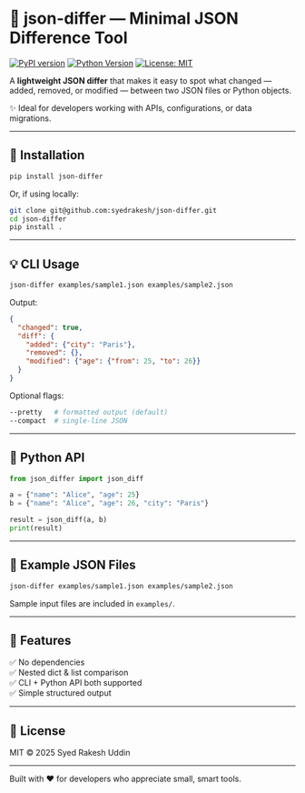 # 🧾 json-differ — Minimal JSON Difference Tool

[![PyPI version](https://img.shields.io/pypi/v/json-differ.svg?logo=python&label=PyPI)](https://pypi.org/project/json-differ/)
[![Python Version](https://img.shields.io/pypi/pyversions/json-differ.svg)](https://pypi.org/project/json-differ/)
[![License: MIT](https://img.shields.io/badge/license-MIT-blue.svg)](./LICENSE)

A **lightweight JSON differ** that makes it easy to spot what changed — added, removed, or modified — between two JSON files or Python objects.

✨ Ideal for developers working with APIs, configurations, or data migrations.

---

## 🚀 Installation

```bash
pip install json-differ
```

Or, if using locally:
```bash
git clone git@github.com:syedrakesh/json-differ.git
cd json-differ
pip install .
```

---

## 💡 CLI Usage

```bash
json-differ examples/sample1.json examples/sample2.json
```

Output:
```json
{
  "changed": true,
  "diff": {
    "added": {"city": "Paris"},
    "removed": {},
    "modified": {"age": {"from": 25, "to": 26}}
  }
}
```

Optional flags:
```bash
--pretty   # formatted output (default)
--compact  # single-line JSON
```

---

## 🧠 Python API

```python
from json_differ import json_diff

a = {"name": "Alice", "age": 25}
b = {"name": "Alice", "age": 26, "city": "Paris"}

result = json_diff(a, b)
print(result)
```

---

## 🧩 Example JSON Files

```bash
json-differ examples/sample1.json examples/sample2.json
```

Sample input files are included in `examples/`.

---

## 🧰 Features

✅ No dependencies  
✅ Nested dict & list comparison  
✅ CLI + Python API both supported  
✅ Simple structured output  

---

## 🧾 License

MIT © 2025 Syed Rakesh Uddin

---

Built with ❤️ for developers who appreciate small, smart tools.
